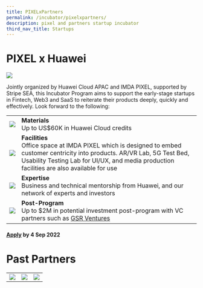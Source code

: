 ```yaml
---
title: PIXELxPartners
permalink: /incubator/pixelxpartners/
description: pixel and partners startup incubator
third_nav_title: Startups
---
```


<h1>PIXEL x Huawei</h1>
<img src="https://drive.google.com/uc?export=view&amp;id=1Buqi_xH3lkGUNRnx7eQv11i0J4bhH8A2">

Jointly organized by Huawei Cloud APAC and IMDA PIXEL, supported by Stripe SEA, this Incubator Program aims to support the early-stage startups in Fintech, Web3 and SaaS to reiterate their products deeply, quickly and effectively. Look forward to the following:


<table>
		<tr>
		<td><img src="https://drive.google.com/uc?export=view&amp;id=1r4bZGMgET2CEzNuB7cGonhnNsUlGDI_i"></td>
		<td>
			<b>Materials</b>
			<br>Up to US$60K in Huawei Cloud credits 
		</td>
	</tr>
	<tr>
		<td><img src="https://drive.google.com/uc?export=view&amp;id=1RAAGGPhE3ycxGH7SzAeaeMPzsQke85tP"></td>
		<td>
			<b>Facilities</b>
			<br>Office space at IMDA PIXEL which is designed to embed customer centricity into products. AR/VR Lab, 5G Test Bed, Usability Testing Lab for UI/UX, and media production facilities are also available for use
		</td>
	</tr>
	<tr>
		<td><img src="https://drive.google.com/uc?export=view&amp;id=1uZIFumCasIrJY3eHieiSWr1FCCygq9Uh"></td>
		<td>
			<b>Expertise</b>
			<br>Business and technical mentorship from Huawei, and our network of experts and investors
		</td>
	</tr>
	<tr>
		<td><img src="https://drive.google.com/uc?export=view&amp;id=1moKrFdB1oXCkoUtkpsIFs-VeD39mo4_U"></td>
		<td><b>Post-Program</b> 
			<br>Up to $2M in potential investment post-program with VC partners such as <a href="https://www.linkedin.com/company/gsrventures/" target="_blank">GSR Ventures</a>
		</td>
	</tr>
</table>

<h4><a href="https://form.gov.sg/#!/6347a3c39854900012674f4d" target="_blank">Apply</a> by 4 Sep 2022</h4>

<h1>Past Partners</h1>
<table>
	<tr>
		<td><img src="https://drive.google.com/uc?export=view&amp;id=1SHyIyiJEooUllbNuWfMD2uc0j5CqTTWM"></td>
		<td><img src="https://drive.google.com/uc?export=view&amp;id=1bEYynJe9TeeuBWUnKPbtLq0pEjigc5hN"></td>
		<td><img src="https://drive.google.com/uc?export=view&amp;id=1rLmIj2C9LOR_KV9gX0XFFs0m3rQlGMFU"></td>
	</tr>
</table>
